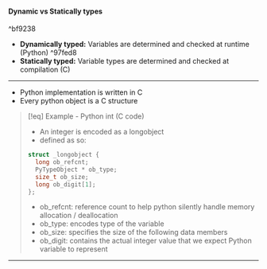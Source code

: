
#### Dynamic vs Statically types

^bf9238

- **Dynamically typed:** Variables are determined and checked at runtime (Python) ^97fed8
- **Statically typed:** Variable types are determined and checked at compilation (C)

___
- Python implementation is written in C
- Every python object is a C structure
> [!eq] Example - Python int (C code)
> - An integer is encoded as a longobject
> - defined as so:
>  ```C
>  struct _longobject {
> 	 long ob_refcnt; 
> 	 PyTypeObject * ob_type; 
> 	 size_t ob_size;
> 	 long ob_digit[1];
>  };
>  ```
>  - ob_refcnt: reference count to help python silently handle memory allocation / deallocation
>  - ob_type: encodes type of the variable
>  - ob_size: specifies the size of the following data members
>  - ob_digit: contains the actual integer value that we expect Python variable to represent

___
